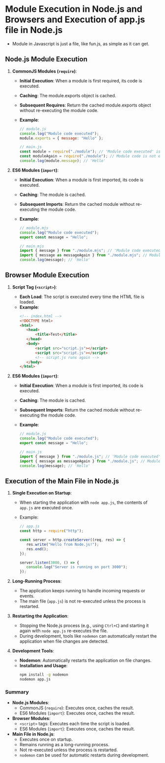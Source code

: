 # Module Execution in Node.js and Browsers and Execution of app.js file in Node.js

- Module in Javascript is just a file, like fun.js, as simple as it can get.

## Node.js Module Execution

1. **CommonJS Modules (`require`)**:

   - **Initial Execution**: When a module is first required, its code is executed.
   - **Caching**: The module.exports object is cached.
   - **Subsequent Requires**: Return the cached module.exports object without re-executing the module code.
   - **Example**:

     ```javascript
     // module.js
     console.log("Module code executed");
     module.exports = { message: "Hello" };

     // main.js
     const module = require("./module"); // 'Module code executed' is printed
     const moduleAgain = require("./module"); // Module code is not executed again
     console.log(module.message); // 'Hello'
     ```

2. **ES6 Modules (`import`)**:

   - **Initial Execution**: When a module is first imported, its code is executed.
   - **Caching**: The module is cached.
   - **Subsequent Imports**: Return the cached module without re-executing the module code.
   - **Example**:

     ```javascript
     // module.mjs
     console.log("Module code executed");
     export const message = "Hello";

     // main.mjs
     import { message } from "./module.mjs"; // 'Module code executed' is printed
     import { message as messageAgain } from "./module.mjs"; // Module code is not executed again
     console.log(message); // 'Hello'
     ```

## Browser Module Execution

1. **Script Tag (`<script>`)**:

   - **Each Load**: The script is executed every time the HTML file is loaded.
   - **Example**:
     ```html
     <!-- index.html -->
     <!DOCTYPE html>
     <html>
     	<head>
     		<title>Test</title>
     	</head>
     	<body>
     		<script src="script.js"></script>
     		<script src="script.js"></script>
     		<!-- script.js runs again -->
     	</body>
     </html>
     ```

2. **ES6 Modules (`import`)**:

   - **Initial Execution**: When a module is first imported, its code is executed.
   - **Caching**: The module is cached.
   - **Subsequent Imports**: Return the cached module without re-executing the module code.
   - **Example**:

     ```javascript
     // module.js
     console.log("Module code executed");
     export const message = "Hello";

     // main.js
     import { message } from "./module.js"; // 'Module code executed' is printed
     import { message as messageAgain } from "./module.js"; // Module code is not executed again
     console.log(message); // 'Hello'
     ```

## Execution of the Main File in Node.js

1. **Single Execution on Startup**:

   - When starting the application with `node app.js`, the contents of `app.js` are executed once.
   - Example:

     ```javascript
     // app.js
     const http = require("http");

     const server = http.createServer((req, res) => {
     	res.write("Hello from Node.js!");
     	res.end();
     });

     server.listen(3000, () => {
     	console.log("Server is running on port 3000");
     });
     ```

2. **Long-Running Process**:

   - The application keeps running to handle incoming requests or events.
   - The main file (`app.js`) is not re-executed unless the process is restarted.

3. **Restarting the Application**:

   - Stopping the Node.js process (e.g., using `Ctrl+C`) and starting it again with `node app.js` re-executes the file.
   - During development, tools like `nodemon` can automatically restart the application when file changes are detected.

4. **Development Tools**:
   - **Nodemon**: Automatically restarts the application on file changes.
   - **Installation and Usage**:
     ```bash
     npm install -g nodemon
     nodemon app.js
     ```

### Summary

- **Node.js Modules**:
  - CommonJS (`require`): Executes once, caches the result.
  - ES6 Modules (`import`): Executes once, caches the result.
- **Browser Modules**:
  - `<script>` tags: Executes each time the script is loaded.
  - ES6 Modules (`import`): Executes once, caches the result.
- **Main File in Node.js**:
  - Executes once on startup.
  - Remains running as a long-running process.
  - Not re-executed unless the process is restarted.
  - `nodemon` can be used for automatic restarts during development.
